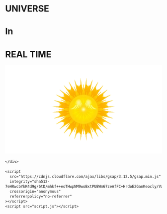 <!DOCTYPE html>
<html lang="en">
<head>
    <meta charset="UTF-8">
    <meta name="viewport" content="width=device-width, initial-scale=1.0">
    <title>Document</title>
    <link rel="stylesheet" href="style.css">
</head>
<body>
    <div class="loder">
        <h1>UNIVERSE</h1>
        <h1>In</h1>
        <h1>REAL TIME</h1>
        <img src="photos\sun.webp" alt="ERROR" srcset="">
    </div>
    <div class="page1">

    </div>

    <script
      src="https://cdnjs.cloudflare.com/ajax/libs/gsap/3.12.5/gsap.min.js"
      integrity="sha512-7eHRwcbYkK4d9g/6tD/mhkf++eoTHwpNM9woBxtPUBWm67zeAfFC+HrdoE2GanKeocly/VxeLvIqwvCdk7qScg=="
      crossorigin="anonymous"
      referrerpolicy="no-referrer"
    ></script>
    <script src="script.js"></script>
</body>
</html>
